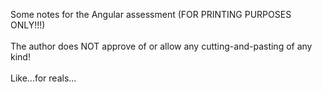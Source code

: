 Some notes for the Angular assessment (FOR PRINTING PURPOSES ONLY!!!)
<br><br>
The author does NOT approve of or allow any cutting-and-pasting of any kind!
<br><br>
Like...for reals...
